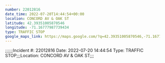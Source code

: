 ```yaml
---
number: 22012816
date_time: 2022-07-20T14:44:54+00:00
location: CONCORD AV & OAK ST
latitude: 42.39351005870546
longitude: -71.16777987739434
type: TRAFFIC STOP
google_maps_link: https://maps.google.com/?q=42.39351005870546,-71.16777987739434
---
```


;;;;;;Incident #: 22012816  Date: 2022-07-20 14:44:54   Type: TRAFFIC STOP;;;Location: CONCORD AV & OAK ST;;;
